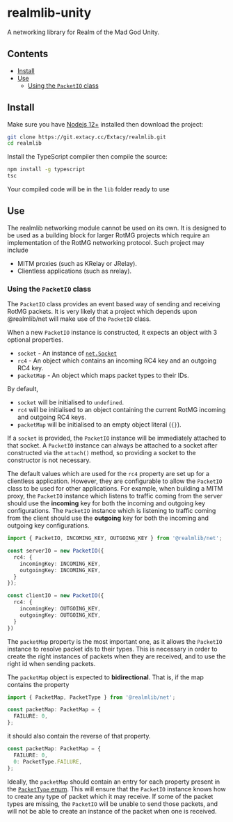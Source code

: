 # realmlib-unity

A networking library for Realm of the Mad God Unity.

## Contents

+ [Install](#install)
+ [Use](#use)
  + [Using the `PacketIO` class](#using-the-packetio-class)

## Install

Make sure you have [Nodejs 12+](https://nodejs.org/en/download/) installed then download the project:

```bash
git clone https://git.extacy.cc/Extacy/realmlib.git
cd realmlib
```

Install the TypeScript compiler then compile the source:

```bash
npm install -g typescript
tsc
```

Your compiled code will be in the `lib` folder ready to use

## Use

The realmlib networking module cannot be used on its own. It is designed to be used as a building block for larger RotMG projects which require an implementation of the RotMG networking protocol. Such project may include

+ MITM proxies (such as KRelay or JRelay).
+ Clientless applications (such as nrelay).

### Using the `PacketIO` class

The `PacketIO` class provides an event based way of sending and receiving RotMG packets. It is very likely that a project which depends upon @realmlib/net will make use of the `PacketIO` class.

When a new `PacketIO` instance is constructed, it expects an object with 3 optional properties.

+ `socket` - An instance of [`net.Socket`](https://nodejs.org/api/net.html#net_class_net_socket)
+ `rc4` - An object which contains an incoming RC4 key and an outgoing RC4 key.
+ `packetMap` - An object which maps packet types to their IDs.

By default,

+ `socket` will be initialised to `undefined`.
+ `rc4` will be initialised to an object containing the current RotMG incoming and outgoing RC4 keys.
+ `packetMap` will be initialised to an empty object literal (`{}`).

If a `socket` is provided, the `PacketIO` instance will be immediately attached to that socket. A `PacketIO` instance can always be attached to a socket after constructed via the `attach()` method, so providing a socket to the constructor is not necessary.

The default values which are used for the `rc4` property are set up for a clientless application. However, they are configurable to allow the `PacketIO` class to be used for other applications. For example, when building a MITM proxy, the `PacketIO` instance which listens to traffic coming from the server should use the **incoming** key for both the incoming and outgoing key configurations. The `PacketIO` instance which is listening to traffic coming from the client should use the **outgoing** key for both the incoming and outgoing key configurations.

```typescript
import { PacketIO, INCOMING_KEY, OUTGOING_KEY } from '@realmlib/net';

const serverIO = new PacketIO({
  rc4: {
    incomingKey: INCOMING_KEY,
    outgoingKey: INCOMING_KEY,
  }
});

const clientIO = new PacketIO({
  rc4: {
    incomingKey: OUTGOING_KEY,
    outgoingKey: OUTGOING_KEY,
  }
})
```

The `packetMap` property is the most important one, as it allows the `PacketIO` instance to resolve packet ids to their types. This is necessary in order to create the right instances of packets when they are received, and to use the right id when sending packets.

The `packetMap` object is expected to **bidirectional**. That is, if the map contains the property

```typescript
import { PacketMap, PacketType } from '@realmlib/net';

const packetMap: PacketMap = {
  FAILURE: 0,
};
```

it should also contain the reverse of that property.

```typescript
const packetMap: PacketMap = {
  FAILURE: 0,
  0: PacketType.FAILURE,
};
```

Ideally, the `packetMap` should contain an entry for each property present in the [`PacketType` enum](src/packet-type.ts). This will ensure that the `PacketIO` instance knows how to create any type of packet which it may receive. If some of the packet types are missing, the `PacketIO` will be unable to send those packets, and will not be able to create an instance of the packet when one is received.
